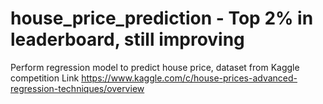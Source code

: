 # house_price_prediction - Top 2% in leaderboard, still improving
Perform regression model to predict house price, dataset from Kaggle competition
Link https://www.kaggle.com/c/house-prices-advanced-regression-techniques/overview



